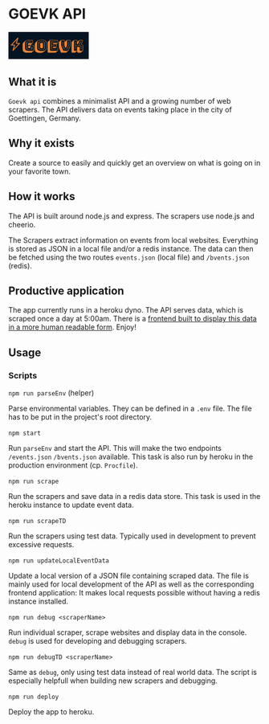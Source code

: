 # GOEVK API

<div>
  <img src="./screenshot-1.png" alt="app screenshot of the login view" width="160px" />
</div>

## What it is

`Goevk api` combines a minimalist API and a growing number of web scrapers. The API delivers data on events taking place in the city of Goettingen, Germany.

## Why it exists

Create a source to easily and quickly get an overview on what is going on in your favorite town.

## How it works

The API is built around node.js and express. The scrapers use node.js and cheerio.

The Scrapers extract information on events from local websites. Everything is stored as JSON in a local file and/or a redis instance. The data can then be fetched using the two routes `events.json` (local file) and `/bvents.json` (redis).

## Productive application

The app currently runs in a heroku dyno. The API serves data, which is scraped once a day at 5:00am.
There is a [frontend built to display this data in a more human readable form](https://xylnx.github.io/goevk). Enjoy!

## Usage

### Scripts

`npm run parseEnv` (helper)

Parse environmental variables. They can be defined in a `.env` file. The file has to be put in the project's root directory.

`npm start`

Run `parseEnv` and start the API. This will make the two endpoints `/events.json` `/bvents.json` available. This task is also run by heroku in the production environment (cp. `Procfile`).

`npm run scrape`

Run the scrapers and save data in a redis data store. This task is used in the heroku instance to update event data.

`npm run scrapeTD`

Run the scrapers using test data. Typically used in development to prevent excessive requests.

`npm run updateLocalEventData`

Update a local version of a JSON file containing scraped data. The file is mainly used for local development of the API as well as the corresponding frontend application: It makes local requests possible without having a redis instance installed.

`npm run debug <scraperName>`

Run individual scraper, scrape websites and display data in the console. `debug` is used for developing and debugging scrapers.

`npm run debugTD <scraperName>`

Same as `debug`, only using test data instead of real world data. The script is especially helpfull when building new scrapers and debugging.

`npm run deploy`

Deploy the app to heroku.
